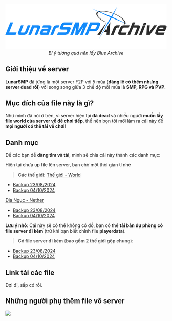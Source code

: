 <p align="center">
  <img width="512px" height="auto" src="https://github.com/chezzakowo/LunarSMP-Archive/blob/main/assets/lunarsmp.png?raw=true"/><br/>
  <i>Bí ý tưởng quá nên lấy Blue Archive</i>
</p>

## Giới thiệu về server
**LunarSMP** đã từng là một server F2P với 5 mùa (**đáng lẽ có thêm nhưng server dead rồi**) với song song giữa 3 chế độ mỗi mùa là **SMP, RPG và PVP**.

## Mục đích của file này là gì?
Như mình đã nói ở trên, vì server hiện tại **đã dead** và nhiều người **muốn lấy file world của server về để chơi tiếp**, thế nên bọn tôi mới làm ra cái này để **mọi người có thể tải về chơi**!

## Danh mục

Để các bạn dễ **dàng tìm và tải**, mình sẽ chia cái này thành các danh mục:

Hiện tại chưa up file lên server, bạn chờ một thời gian tí nhé
> **Các thế giới:**
[Thế giới - World](https://github.com/chezzakowo/LunarSMP-Archive/tree/main/World/)

* [Backup 23/08/2024](https://github.com/chezzakowo/LunarSMP-Archive/tree/main/World/23_08_2024)
* [Backup 04/10/2024](https://github.com/chezzakowo/LunarSMP-Archive/tree/main/World/04_10_2024)

[Địa Ngục - Nether](https://github.com/chezzakowo/LunarSMP-Archive/tree/main/World_Nether)

* [Backup 23/08/2024](https://github.com/chezzakowo/LunarSMP-Archive/tree/main/World_Nether/23_08_2024)
* [Backup 04/10/2024](https://github.com/chezzakowo/LunarSMP-Archive/tree/main/World_Nether/04_10_2024)


**Lưu ý nhỏ**: Cái này sẽ có thể không có đồ, bạn có thể **tải bản dự phòng có file server đi kèm** (trừ khi bạn biết chỉnh file **playerdata**).

> **Có file server đi kèm** (**bao gồm 2 thế giới gộp chung**):

* [Backup 23/08/2024](https://github.com/chezzakowo/LunarSMP-Archive/tree/main/Word_The_End/23_08_2024)
* [Backup 04/10/2024](https://github.com/chezzakowo/LunarSMP-Archive/tree/main/Server_File_Built_In/04_10_2024)

## Link tải các file

Đợi đi, sắp có rồi.

## Những người phụ thêm file vô server

<a href="https://github.com/chezzakowo/LunarSMP-Archive/graphs/contributors">
  <img src="https://contrib.rocks/image?repo=chezzakowo/LunarSMP-Archive" />
</a>
